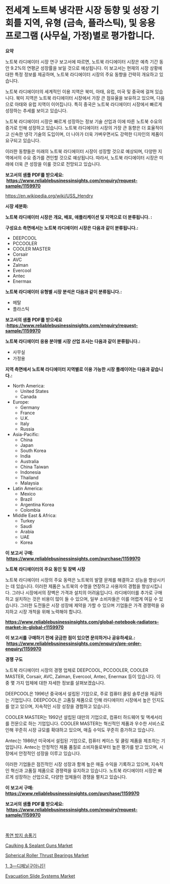 <p><h1>전세계 노트북 냉각판 시장 동향 및 성장 기회를 지역, 유형 (금속, 플라스틱), 및 응용 프로그램 (사무실, 가정)별로 평가합니다.</h1></p><p><strong>요약</strong></p>
<p><p>노트북 라디에이터 시장 연구 보고서에 따르면, 노트북 라디에이터 시장은 예측 기간 동안 9.2%의 연평균 성장률을 보일 것으로 예상됩니다. 이 보고서는 현재의 시장 상황에 대한 특정 정보를 제공하며, 노트북 라디에이터 시장의 주요 동향을 간략히 개요하고 있습니다.</p><p>노트북 라디에이터의 세계적인 이용 지역은 북미, 아태, 유럽, 미국 및 중국에 걸쳐 있습니다. 북미 지역은 노트북 라디에이터 시장에서 가장 큰 점유율을 보유하고 있으며, 다음으로 아태와 유럽 지역이 이어집니다. 특히 중국은 노트북 라디에이터 시장에서 빠르게 성장하는 추세를 보이고 있습니다.</p><p>노트북 라디에이터 시장은 빠르게 성장하는 정보 기술 산업과 이에 따른 노트북 수요의 증가로 인해 성장하고 있습니다. 노트북 라디에이터 시장의 가장 큰 동향은 더 효율적이고 신속한 냉각 기술의 도입이며, 더 나아가 더욱 가벼우면서도 강력한 디자인의 제품이 요구되고 있습니다.</p><p>이러한 동향들은 미래의 노트북 라디에이터 시장이 성장할 것으로 예상되며, 다양한 지역에서의 수요 증가를 견인할 것으로 예상됩니다. 따라서, 노트북 라디에이터 시장은 미래에 더욱 큰 성장을 이룰 것으로 전망되고 있습니다.</p></p>
<p><strong>보고서의 샘플 PDF를 받으세요: &nbsp;<a href="https://www.reliablebusinessinsights.com/enquiry/request-sample/1159970">https://www.reliablebusinessinsights.com/enquiry/request-sample/1159970</a></strong></p>
<p><a href="https://en.wikipedia.org/wiki/USS_Hendry">https://en.wikipedia.org/wiki/USS_Hendry</a></p>
<p><strong>시장 세분화:</strong></p>
<p><strong> 노트북 라디에이터 시장은 개요, 배포, 애플리케이션 및 지역으로 더 분류됩니다. :</strong></p>
<p><strong>구성요소 측면에서는 노트북 라디에이터 시장은 다음과 같이 분류됩니다.:</strong></p>
<p><ul><li>DEEPCOOL</li><li>PCCOOLER</li><li>COOLER MASTER</li><li>Corsair</li><li>AVC</li><li>Zalman</li><li>Evercool</li><li>Antec</li><li>Enermax</li></ul></p>
<p><strong> 노트북 라디에이터 유형별 시장 분석은 다음과 같이 분류됩니다.:</strong></p>
<p><ul><li>메탈</li><li>플라스틱</li></ul></p>
<p><strong>보고서의 샘플 PDF를 받으세요 :<a href="https://www.reliablebusinessinsights.com/enquiry/request-sample/1159970">https://www.reliablebusinessinsights.com/enquiry/request-sample/1159970</a></strong></p>
<p><strong> 노트북 라디에이터 응용 분야별 시장 산업 조사는 다음과 같이 분류됩니다.:</strong></p>
<p><ul><li>사무실</li><li>가정용</li></ul></p>
<p><strong>지역 측면에서 노트북 라디에이터 지역별로 이용 가능한 시장 플레이어는 다음과 같습니다.:</strong></p>
<p><ul>
    <li>
        North America:
        <ul>
            <li>United States</li>
            <li>Canada</li>
        </ul>
    </li>
    <li>
        Europe:
        <ul>
            <li>Germany</li>
            <li>France</li>
            <li>U.K.</li>
            <li>Italy</li>
            <li>Russia</li>
        </ul>
    </li>
    <li>
        Asia-Pacific:
        <ul>
            <li>China</li>
            <li>Japan</li>
            <li>South Korea</li>
            <li>India</li>
            <li>Australia</li>
            <li>China Taiwan</li>
            <li>Indonesia</li>
            <li>Thailand</li>
            <li>Malaysia</li>
        </ul>
    </li>
    <li>
        Latin America:
        <ul>
            <li>Mexico</li>
            <li>Brazil</li>
            <li>Argentina Korea</li>
            <li>Colombia</li>
        </ul>
    </li>
    <li>
        Middle East & Africa:
        <ul>
            <li>Turkey</li>
            <li>Saudi</li>
            <li>Arabia</li>
            <li>UAE</li>
            <li>Korea</li>
        </ul>
    </li>
    </ul></p>
<p><strong>이 보고서 구매: &nbsp;<a href="https://www.reliablebusinessinsights.com/purchase/1159970">https://www.reliablebusinessinsights.com/purchase/1159970</a></strong></p>
<p><strong>노트북 라디에이터의 주요 동인 및 장벽 시장</strong></p>
<p><p>노트북 라디에이터 시장의 주요 동력은 노트북의 발열 문제를 해결하고 성능을 향상시키는 데 있습니다. 이러한 제품은 노트북의 수명을 연장하고 사용자의 경험을 향상시킵니다. 그러나 시장에서의 장벽은 가격과 설치의 어려움입니다. 라디에이터를 추가로 구매하고 설치하는 것은 비용이 많이 들 수 있으며, 일부 소비자들은 이를 어렵게 여길 수 있습니다. 그러한 도전들은 시장 성장에 제약을 가할 수 있으며 기업들은 가격 경쟁력을 유지하고 시장 개척을 위해 노력해야 합니다.</p></p>
<p><strong><a href="https://www.reliablebusinessinsights.com/global-notebook-radiators-market-in-global-r1159970">https://www.reliablebusinessinsights.com/global-notebook-radiators-market-in-global-r1159970</a></strong></p>
<p><strong>이 보고서를 구매하기 전에 궁금한 점이 있으면 문의하거나 공유하세요.: &nbsp;<a href="https://www.reliablebusinessinsights.com/enquiry/pre-order-enquiry/1159970">https://www.reliablebusinessinsights.com/enquiry/pre-order-enquiry/1159970</a></strong></p>
<p><strong>경쟁 구도</strong></p>
<p><p>노트북 라디에이터 시장의 경쟁 업체로 DEEPCOOL, PCCOOLER, COOLER MASTER, Corsair, AVC, Zalman, Evercool, Antec, Enermax 등이 있습니다. 이 중 몇 가지 업체에 대한 자세한 정보를 살펴보겠습니다.</p><p>DEEPCOOL은 1996년 중국에서 설립된 기업으로, 주로 컴퓨터 쿨링 솔루션을 제공하는 기업입니다. DEEPCOOL은 고품질 제품으로 인해 라디에이터 시장에서 높은 인지도를 얻고 있으며, 지속적인 시장 성장을 경험하고 있습니다.</p><p>COOLER MASTER는 1992년 설립된 대만의 기업으로, 컴퓨터 하드웨어 및 액세서리를 전문으로 하는 기업입니다. COOLER MASTER는 혁신적인 제품과 우수한 서비스로 인해 꾸준히 시장 규모를 확대하고 있으며, 매출 수익도 꾸준히 증가하고 있습니다.</p><p>Antec는 1986년 미국에서 설립된 기업으로, 컴퓨터 케이스 및 쿨링 제품을 제조하는 기업입니다. Antec는 안정적인 제품 품질로 소비자들로부터 높은 평가를 받고 있으며, 시장에서 안정적인 성장을 이루고 있습니다.</p><p>이러한 기업들은 점진적인 시장 성장과 함께 높은 매출 수익을 기록하고 있으며, 지속적인 혁신과 고품질 제품으로 경쟁력을 유지하고 있습니다. 노트북 라디에이터 시장은 빠르게 성장하는 산업으로, 다양한 업체들이 경쟁을 펼치고 있습니다.</p></p>
<p><strong>이 보고서 구매: &nbsp; <a href="https://www.reliablebusinessinsights.com/purchase/1159970">https://www.reliablebusinessinsights.com/purchase/1159970</a></strong></p>
<p><strong>보고서의 샘플 PDF를 받으세요: &nbsp;<a href="https://www.reliablebusinessinsights.com/enquiry/request-sample/1159970">https://www.reliablebusinessinsights.com/enquiry/request-sample/1159970</a></strong><strong></strong></p>
<p>&nbsp;</p>
<p><p><a href="https://github.com/KellyLyncyh543964/Market-Research-Report-List-2/blob/main/8231113133955.md">폭연 방지 송풍기</a></p><p><a href="https://issuu.com/reportprime-2/docs/caulking-sealant-guns-market-size-2030.pptx">Caulking & Sealant Guns Market</a></p><p><a href="https://github.com/mharielmesa/Market-Research-Report-List-4/blob/main/spherical-roller-thrust-bearings-market.md">Spherical Roller Thrust Bearings Market</a></p><p><a href="https://github.com/laholand/Market-Research-Report-List-4/blob/main/9322045133954.md">1, 3—디페닐구아니딘</a></p><p><a href="https://issuu.com/reportprime-2/docs/evacuation-slide-systems-market-size-2030.pptx">Evacuation Slide Systems Market</a></p></p>